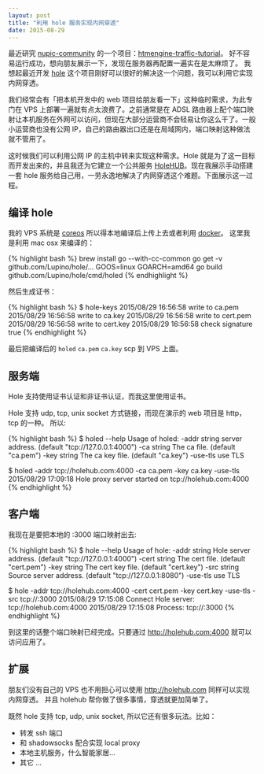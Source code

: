 ```yaml
---
layout: post
title: "利用 hole 服务实现内网穿透"
date: 2015-08-29
---
```


最近研究 [nupic-community](https://github.com/nupic-community) 的一个项目：[htmengine-traffic-tutorial](https://github.com/nupic-community/htmengine-traffic-tutorial)。 好不容易运行成功，想向朋友展示一下，发现在服务器再配置一遍实在是太麻烦了。
我想起最近开发 [hole](https://github.com/Lupino/hole) 这个项目刚好可以很好的解决这一个问题，我可以利用它实现内网穿透。

我们经常会有「把本机开发中的 web 项目给朋友看一下」这种临时需求，为此专门在 VPS 上部署一遍就有点太浪费了。之前通常是在 ADSL 路由器上配个端口映射让本机服务在外网可以访问，但现在大部分运营商不会轻易让你这么干了。一般小运营商也没有公网 IP，自己的路由器出口还是在局域网内，端口映射这种做法就不管用了。

这时候我们可以利用公网 IP 的主机中转来实现这种需求。Hole 就是为了这一目标而开发出来的，并且我还为它建立一个公共服务 [HoleHUB](http://holehub.com)。现在我展示手动搭建一套 hole 服务给自己用，一劳永逸地解决了内网穿透这个难题。下面展示这一过程。

编译 hole
---------

我的 VPS 系统是 [coreos](https://coreos.com) 所以得本地编译后上传上去或者利用 [docker](https://docker.com)。
这里我是利用 mac osx 来编译的：

{% highlight bash %}
brew install go --with-cc-common
go get -v github.com/Lupino/hole/...
GOOS=linux GOARCH=amd64 go build github.com/Lupino/hole/cmd/holed
{% endhighlight %}

然后生成证书：

{% highlight bash %}
$ hole-keys
2015/08/29 16:56:58 write to ca.pem
2015/08/29 16:56:58 write to ca.key
2015/08/29 16:56:58 write to cert.pem
2015/08/29 16:56:58 write to cert.key
2015/08/29 16:56:58 check signature true
{% endhighlight %}

最后把编译后的 `holed` `ca.pem` `ca.key` scp 到 VPS 上面。

服务端
------

Hole 支持使用证书认证和非证书认证，而我这里使用证书。

Hole 支持 udp, tcp, unix socket 方式链接，而现在演示的 web 项目是 http，tcp 的一种。
所以:

{% highlight bash %}
$ holed --help
Usage of holed:
  -addr string
        server address. (default "tcp://127.0.0.1:4000")
  -ca string
        The ca file. (default "ca.pem")
  -key string
        The ca key file. (default "ca.key")
  -use-tls
        use TLS

$ holed -addr tcp://holehub.com:4000 -ca ca.pem -key ca.key -use-tls
2015/08/29 17:09:18 Hole proxy server started on tcp://holehub.com:4000
{% endhighlight %}

客户端
------

我现在是要把本地的 :3000 端口映射出去:

{% highlight bash %}
$ hole --help
Usage of hole:
  -addr string
        Hole server address. (default "tcp://127.0.0.1:4000")
  -cert string
        The cert file. (default "cert.pem")
  -key string
        The cert key file. (default "cert.key")
  -src string
        Source server address. (default "tcp://127.0.0.1:8080")
  -use-tls
        use TLS

$ hole -addr tcp://holehub.com:4000 -cert cert.pem -key cert.key -use-tls -src tcp://:3000
2015/08/29 17:15:08 Connect Hole server: tcp://holehub.com:4000
2015/08/29 17:15:08 Process: tcp://:3000
{% endhighlight %}

到这里的话整个端口映射已经完成。只要通过 http://holehub.com:4000 就可以访问应用了。

扩展
----

朋友们没有自己的 VPS 也不用担心可以使用 <http://holehub.com> 同样可以实现内网穿透。
并且 holehub 帮你做了很多事情，穿透就更加简单了。

既然 hole 支持 tcp, udp, unix socket, 所以它还有很多玩法。比如：

* 转发 ssh 端口
* 和 shadowsocks 配合实现 local proxy
* 本地主机服务，什么智能家居...
* 其它 ...
